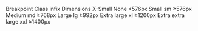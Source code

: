 
Breakpoint	Class infix	Dimensions
X-Small	None	<576px
Small	sm	≥576px
Medium	md	≥768px
Large	lg	≥992px
Extra large	xl	≥1200px
Extra extra large	xxl	≥1400px